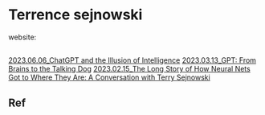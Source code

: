 # Terrence sejnowskiwebsite:## [2023.06.06_ChatGPT and the Illusion of Intelligence](https://www.youtube.com/watch?v=3-SMgofXKXU)[2023.03.13_GPT: From Brains to the Talking Dog](https://www.youtube.com/watch?v=_5azzWhvaqc)[2023.02.15_The Long Story of How Neural Nets Got to Where They Are: A Conversation with Terry Sejnowski ](https://www.youtube.com/watch?v=XKC-4Tosdd8&pp=ygUSVGVycmVuY2UgU2Vqbm93c2tp)## Ref